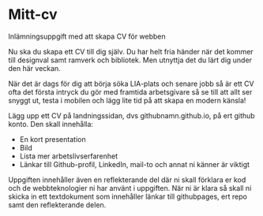# Mitt-cv
Inlämningsuppgift med att skapa CV för webben

Nu ska du skapa ett CV till dig själv. Du har helt fria händer när det kommer till designval samt ramverk och bibliotek. Men utnyttja det du lärt dig under den här veckan.

När det är dags för dig att börja söka LIA-plats och senare jobb så är ett CV ofta det första intryck du gör med framtida arbetsgivare så se till att allt ser snyggt ut, testa i mobilen och lägg lite tid på att skapa en modern känsla!

Lägg upp ett CV på landningssidan, dvs githubnamn.github.io, på ert github konto.
Den skall innehålla:

* En kort presentation
* Bild
* Lista mer arbetslivserfarenhet
* Länkar till Github-profil, LinkedIn, mail-to och annat ni känner är viktigt

Uppgiften innehåller även en reflekterande del där ni skall förklara er kod och de webbteknologier ni har använt i uppgiften.
När ni är klara så skall ni skicka in ett textdokument som innehåller länkar till githubpages, ert repo samt den reflekterande delen. 

